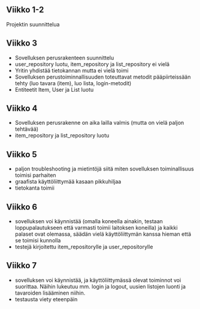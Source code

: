 ## Viikko 1-2
Projektin suunnittelua

## Viikko 3
- Sovelluksen perusrakenteen suunnittelu
- user_repository luotu, item_repository ja list_repository ei vielä
- Yritin yhdistää tietokannan mutta ei vielä toimi
- Sovelluksen perustoiminnallisuuden toteuttavat metodit pääpiirteissään tehty (luo tavara (item), luo lista, login-metodit)
- Entiteetit Item, User ja List luotu

## Viikko 4
- Sovelluksen perusrakenne on aika lailla valmis (mutta on vielä paljon tehtävää)
- item_repository ja list_repository luotu

## Viikko 5
- paljon troubleshooting ja mietintöjä siitä miten sovelluksen toiminallisuus toimisi parhaiten
- graafista käyttöliittymää kasaan pikkuhiljaa
- tietokanta toimii

## Viikko 6
- sovelluksen voi käynnistää (omalla koneella ainakin, testaan loppupalautukseen että varmasti toimii laitoksen koneilla) ja kaikki palaset ovat olemassa, säädän vielä käyttöliittymän kanssa hieman että se toimisi kunnolla
- testejä kirjoitettu item_repositorylle ja user_repositorylle

## Viikko 7
- sovelluksen voi käynnistää, ja käyttöliittymässä olevat toiminnot voi suorittaa. Näihin lukeutuu mm. login ja logout, uusien listojen luonti ja tavaroiden lisääminen niihin. 
- testausta viety eteenpäin
